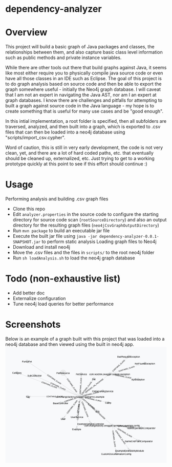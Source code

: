 # dependency-analyzer

# Overview
This project will build a basic graph of Java packages and classes, the relationships between them, and also capture basic class level information such as public methods and private instance variables. 

While there are other tools out there that build graphs against Java, it seems like most either require you to physically compile java source code or even have all those classes in an IDE such as Eclipse.  The goal of this project is to do graph analysis based on source code and then be able to export the graph somewhere useful - initially the Neo4j graph database.  I will caveat that I am not an expert in navigating the Java AST, nor am I an expert at graph databases.  I know there are challenges and pitfalls for attempting to built a graph against source code in the Java language - my hope is to create something that is useful for many use cases and be "good enough". 

In this intial implementation, a root folder is specified, then all subfolders are traversed, analyzed, and then built into a graph, which is exported to .csv files that can then be loaded into a neo4j database using "scripts/import_csv.cypher".

Word of caution, this is still in very early development, the code is not very clean, yet, and there are a lot of hard coded paths, etc. that eventually should be cleaned up, externalized, etc.  Just trying to get to a working prototype quickly at this point to see if this effort should continue :)

# Usage
Performing analysis and building .csv graph files
* Clone this repo
* Edit ```analyzer.properties``` in the source code to configure the starting directory for source code scan (```rootSourceDirectory```) and also an output directory for the resulting graph files (```neo4jCsvGraphOutputDirectory```)
* Run ```mvn package``` to build an executable jar file
* Execute the built jar file using ```java -jar dependency-analyzer-0.0.1-SNAPSHOT.jar``` to perform static analysis
Loading graph files to Neo4j
* Download and install neo4j
* Move the .csv files and the files in ```scripts/``` to the root neo4j folder
* Run ```sh loadAnalysis.sh``` to load the neo4j graph database


# Todo (non-exhaustive list)
* Add better doc
* Externalize configuration
* Tune neo4j load queries for better performance

# Screenshots
Below is an example of a graph built with this project that was loaded into a neo4j database and then viewed using the built in neo4j app.
![Alt text](images/neo4jgraph.png?raw=true "sample neo4j graph created")
